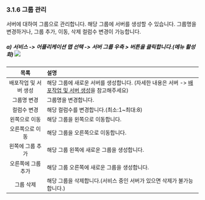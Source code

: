 ### 3.1.6 그룹 관리

서버에 대하여 그룹으로 관리합니다. 해당 그룹에 서버를 생성할 수 있습니다. 그룹명을 변경하거나, 그룹 추가, 이동, 삭제 컬럼수 변경이 가능합니다.

##### a\) 서비스 -&gt; 어플리케이션 맵 선택 -&gt; 서버 그룹 우측 &gt; 버튼을 클릭합니다.\(메뉴 활성화\)  ![](/assets/배포작업및서버생성.png)

| 목록 | 설명 |
| :---: | :--- |
| 배포작업 및 서버 생성 | 해당 그룹에 새로운 서버를 생성합니다. \(자세한 내용은 서버    -&gt; [배포작업 및 서버 생성](/c11c-be44-c2a4/c5b4-d50c-b9ac-cf00-c774-c158-b9f5/c11c-bc84/c11c-bc84-c0dd-c131.md)을 참고해주세요\) |
| 그룹명 변경 | 그룹명을 변경합니다. |
| 컬럼수 변경 | 해당 컬럼수를 변경합니다.\(최소:1~최대:8\) |
| 왼쪽으로 이동 | 해당 그룹을 왼쪽으로 이동합니다. |
| 오른쪽으로 이동 | 해당 그룹을 오른쪽으로 이동합니다. |
| 왼쪽에 그룹 추가 | 해당 그룹 왼쪽에 새로운 그룹을 생성합니다. |
| 오른쪽에 그룹 추가 | 해당 그룹 오른쪽에 새로운 그룹을 생성합니다. |
| 그룹 삭제 | 해당 그룹을 삭제합니다.\(서비스 중인 서버가 있으면 삭제가 불가능 합니다.\) |




